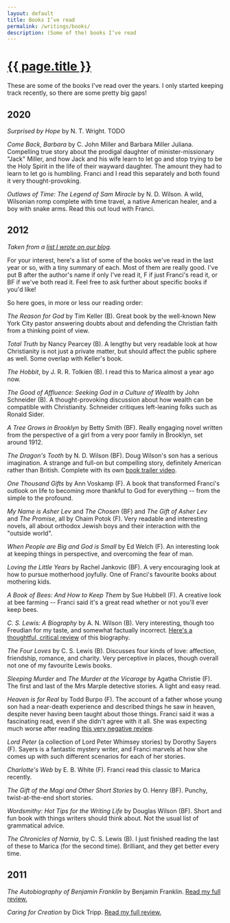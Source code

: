 ```yaml
---
layout: default
title: Books I’ve read
permalink: /writings/books/
description: (Some of the) books I’ve read
---
```

<h1><a href="/writings/learning-go/">{{ page.title }}</a></h1>


These are some of the books I've read over the years. I only started keeping track recently, so there are some pretty big gaps!


2020
----

*Surprised by Hope* by N. T. Wright. TODO

*Come Back, Barbara* by C. John Miller and Barbara Miller Juliana. Compelling true story about the prodigal daughter of minister-missionary "Jack" Miller, and how Jack and his wife learn to let go and stop trying to be the Holy Spirit in the life of their wayward daughter. The amount they had to learn to let go is humbling. Franci and I read this separately and both found it very thought-provoking.

*Outlaws of Time: The Legend of Sam Miracle* by N. D. Wilson. A wild, Wilsonian romp complete with time travel, a native American healer, and a boy with snake arms. Read this out loud with Franci.


2012
----

<em>Taken from a [list I wrote on our blog](https://aliensintheapple.com/2012/03/24/books-weve-read-recently/).</em>

For your interest, here's a list of some of the books we've read in the last year or so, with a tiny summary of each. Most of them are really good. I've put B after the author's name if only I've read it, F if just Franci's read it, or BF if we've both read it. Feel free to ask further about specific books if you'd like!

So here goes, in more or less our reading order:

<em>The Reason for God</em> by Tim Keller (B). Great book by the well-known New York City pastor answering doubts about and defending the Christian faith from a thinking point of view.

<em>Total Truth</em> by Nancy Pearcey (B). A lengthy but very readable look at how Christianity is not just a private matter, but should affect the public sphere as well. Some overlap with Keller's book.

<em>The Hobbit</em>, by J. R. R. Tolkien (B). I read this to Marica almost a year ago now.

<em>The Good of Affluence: Seeking God in a Culture of Wealth</em> by John Schneider (B). A thought-provoking discussion about how wealth can be compatible with Christianity. Schneider critiques left-leaning folks such as Ronald Sider.

<em>A Tree Grows in Brooklyn</em> by Betty Smith (BF). Really engaging novel written from the perspective of a girl from a very poor family in Brooklyn, set around 1912.

<em>The Dragon's Tooth</em> by N. D. Wilson (BF). Doug Wilson's son has a serious imagination. A strange and full-on but compelling story, definitely American rather than British. Complete with its own <a href="http://vimeo.com/27156974">book trailer video</a>.

<em>One Thousand Gifts</em> by Ann Voskamp (F). A book that transformed Franci's outlook on life to becoming more thankful to God for everything -- from the simple to the profound.

<em>My Name is Asher Lev</em> and <em>The Chosen</em> (BF) and <em>The Gift of Asher Lev</em> and <em><em>The Promise</em></em>, all by Chaim Potok (F). Very readable and interesting novels, all about orthodox Jewish boys and their interaction with the "outside world".

<em>When People are Big and God is Small</em> by Ed Welch (F). An interesting look at keeping things in perspective, and overcoming the fear of man.

<em>Loving the Little Years</em> by Rachel Jankovic (BF). A very encouraging look at how to pursue motherhood joyfully. One of Franci's favourite books about mothering kids.

<em>A Book of Bees: And How to Keep Them</em> by Sue Hubbell (F). A creative look at bee farming -- Franci said it's a great read whether or not you'll ever keep bees.

<em>C. S. Lewis: A Biography</em> by A. N. Wilson (B). Very interesting, though too Freudian for my taste, and somewhat factually incorrect. <a href="http://www.lewisiana.nl/definitivebiography/index.htm">Here's a thoughtful, critical review</a> of this biography.

<em>The Four Loves</em> by C. S. Lewis (B). Discusses four kinds of love: affection, friendship, romance, and charity. Very perceptive in places, though overall not one of my favourite Lewis books.

<em>Sleeping Murder</em> and <em>The Murder at the Vicarage</em> by Agatha Christie (F). The first and last of the Mrs Marple detective stories. A light and easy read.

<em>Heaven is for Real</em> by Todd Burpo (F). The account of a father whose young son had a near-death experience and described things he saw in heaven, despite never having been taught about those things. Franci said it was a fascinating read, even if she didn't agree with it all. She was expecting much worse after reading <a href="http://www.challies.com/book-reviews/heaven-is-for-real">this very negative review</a>.

<em>Lord Peter</em> (a collection of Lord Peter Whimsey stories) by Dorothy Sayers (F). Sayers is a fantastic mystery writer, and Franci marvels at how she comes up with such different scenarios for each of her stories.

<em>Charlotte's Web</em> by E. B. White (F). Franci read this classic to Marica recently.

<em>The Gift of the Magi and Other Short Stories</em> by O. Henry (BF). Punchy, twist-at-the-end short stories.

<em>Wordsmithy: Hot Tips for the Writing Life</em> by Douglas Wilson (BF). Short and fun book with things writers should think about. Not the usual list of grammatical advice.

<em>The Chronicles of Narnia</em>, by C. S. Lewis (B). I just finished reading the last of these to Marica (for the second time). Brilliant, and they get better every time.


2011
----

*The Autobiography of Benjamin Franklin* by Benjamin Franklin. [Read my full review.](https://aliensintheapple.com/2011/12/23/the-autobiography-of-benjamin-franklin/)

*Caring for Creation* by Dick Tripp. [Read my full review.](https://aliensintheapple.com/2011/12/02/caring-for-creation/)
